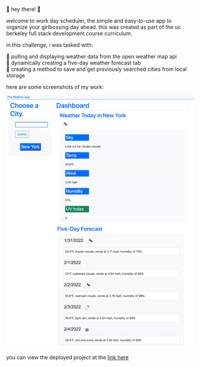🌸 hey there! 🌸 <br />

welcome to work day scheduler, the simple and easy-to-use app to organize your girlbossing day ahead. this was created as part of the uc berkeley full stack development course curriculum. <br />

in this challenge, i was tasked with: <br />

🍓 pulling and displaying weather data from the open weather map api <br />
🍓 dynamically creating a five-day weather forecast tab <br />
🍓 creating a method to save and get previously searched cities from local storage <br />

here are some screenshots of my work:

<img src ="./Assets/images/weather-app-img-1.png">
<img src ="./Assets/images/weather-app-img-2.png">

you can view the deployed project at the <a href="https://descardi-b.github.io/the-weather-app/">link here</a>
